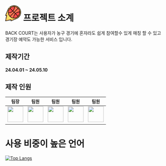 # <img src="/src/main/webapp/resources/img/icon/logo.png"  width="50px" height="50px"></img> 프로젝트 소계
 BACK COURT는 사용자가 농구 경기에 혼자라도 쉽게 참여할수 있게 매칭 할 수 있고 경기장 예약도 가능한 서비스 입니다.

## 제작기간
#### 24.04.01 ~ 24.05.10


## 제작 인원
|팀장|팀원|팀원|팀원|팀원|
|:-:|:-:|:-:|:-:|:-:|
|<img src="https://avatars.githubusercontent.com/u/77182293?v=4" width="50px" height="50px"/>|<img src="https://avatars.githubusercontent.com/u/157499897?v=4" width="50px" height="50px"/>|<img src="https://avatars.githubusercontent.com/u/167273720?v=4" width="50px" height="50px"/>|<img src="https://avatars.githubusercontent.com/u/167273795?v=4" width="50px" height="50px"/>|<img src="https://avatars.githubusercontent.com/u/63435073?v=4" width="50px" height="50px"/>|



<a href="https://github.com/eogns22222"></a>



# 사용 비중이 높은 언어
[![Top Langs](https://github-readme-stats.vercel.app/api/top-langs/?username=woo677&layout=donut&theme=radical)](https://github.com/anuraghazra/github-readme-stats)
